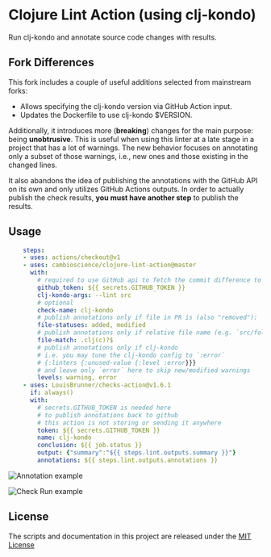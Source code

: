 # Clojure Lint Action (using clj-kondo)

Run clj-kondo and annotate source code changes with results.

## Fork Differences

This fork includes a couple of useful additions selected from mainstream forks:

- Allows specifying the clj-kondo version via GitHub Action input.
- Updates the Dockerfile to use clj-kondo $VERSION.

Additionally, it introduces more (**breaking**) changes for the main purpose: being **unobtrusive**. This is useful when using this linter at a late stage in a project that has a lot of warnings. The new behavior focuses on annotating only a subset of those warnings, i.e., new ones and those existing in the changed lines.

It also abandons the idea of publishing the annotations with the GitHub API on its own and only utilizes GitHub Actions outputs. In order to actually publish the check results, **you must have another step** to publish the results.

## Usage

```yaml
    steps:
    - uses: actions/checkout@v1
    - uses: cambioscience/clojure-lint-action@master
      with:
        # required to use GitHub api to fetch the commit difference to calculate the patch
        github_token: ${{ secrets.GITHUB_TOKEN }}
        clj-kondo-args: --lint src
        # optional
        check-name: clj-kondo
        # publish annotations only if file in PR is (also "removed"):
        file-statuses: added, modified
        # publish annotations only if relative file name (e.g. `src/folder/file.clj`) matches
        file-match: .clj(c)?$
        # publish annotations only if clj-kondo
        # i.e. you may tune the clj-kondo config to `:error`
        # {:linters {:unused-value {:level :error}}}
        # and leave only `error` here to skip new/modified warnings
        levels: warning, error
    - uses: LouisBrunner/checks-action@v1.6.1
      if: always()
      with:
        # secrets.GITHUB_TOKEN is needed here
        # to publish annotations back to github
        # this action is not storing or sending it anywhere
        token: ${{ secrets.GITHUB_TOKEN }}
        name: clj-kondo
        conclusion: ${{ job.status }}
        output: {"summary":"${{ steps.lint.outputs.summary }}"}
        annotations: ${{ steps.lint.outputs.annotations }}
```

![Annotation example](images/annotation.png)

![Check Run example](images/check-run.png)

## License

The scripts and documentation in this project are released under the [MIT License](LICENSE)
